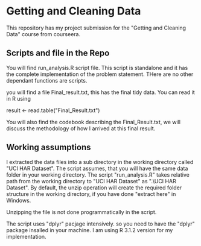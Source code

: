 # Getting and Cleaning Data
This repository has my project submission for the "Getting and Cleaning Data" course from courseera.

## Scripts and file in the Repo
You will find run_analysis.R script file. This script is standalone and it has the complete implementation of the problem statement. THere are no other dependant functions are scripts.

you will find a file Final_result.txt, this has the final tidy data. You can read it in R using 


result <- read.table("Final_Result.txt")

You will also find the codebook describing the Final_Result.txt, we will discuss the methodology of how I arrived at this final result.

## Working assumptions
I extracted the data files into a sub directory in the working directory called "UCI HAR Dataset". The script assumes, that you will have the same data folder in your working directory. The script "run_analysis.R" takes relative path from the working directory to "UCI HAR Dataset" as ".\UCI HAR Dataset\". By default, the unzip operation will create the required folder structure in the working directory, if you have done "extract here" in Windows.

Unzipping the file is not done programmatically in the script.

The script uses "dplyr" pacjage intensively. so you need to have the "dplyr" package insalled in your machine. I am using R 3.1.2 version for my implementation.
